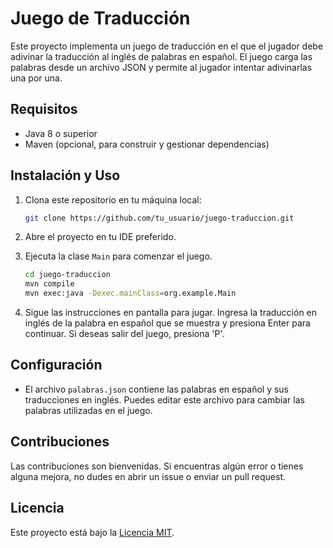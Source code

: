 # Juego de Traducción

Este proyecto implementa un juego de traducción en el que el jugador debe adivinar la traducción al inglés de palabras en español. El juego carga las palabras desde un archivo JSON y permite al jugador intentar adivinarlas una por una.

## Requisitos

- Java 8 o superior
- Maven (opcional, para construir y gestionar dependencias)

## Instalación y Uso

1. Clona este repositorio en tu máquina local:

    ```bash
    git clone https://github.com/tu_usuario/juego-traduccion.git
    ```

2. Abre el proyecto en tu IDE preferido.

3. Ejecuta la clase `Main` para comenzar el juego.

    ```bash
    cd juego-traduccion
    mvn compile
    mvn exec:java -Dexec.mainClass=org.example.Main
    ```

4. Sigue las instrucciones en pantalla para jugar. Ingresa la traducción en inglés de la palabra en español que se muestra y presiona Enter para continuar. Si deseas salir del juego, presiona 'P'.

## Configuración

- El archivo `palabras.json` contiene las palabras en español y sus traducciones en inglés. Puedes editar este archivo para cambiar las palabras utilizadas en el juego.

## Contribuciones

Las contribuciones son bienvenidas. Si encuentras algún error o tienes alguna mejora, no dudes en abrir un issue o enviar un pull request.

## Licencia

Este proyecto está bajo la [Licencia MIT](LICENSE).
